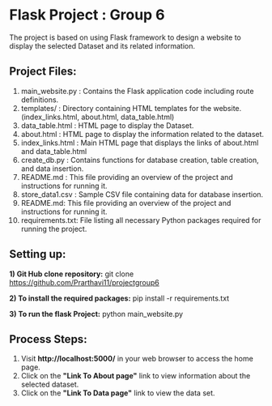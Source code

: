 # Flask Project : Group 6
The project is based on using Flask framework to design a website to display the selected Dataset and its related information.

## Project Files:
1) main_website.py : Contains the Flask application code including route definitions.
2) templates/ : Directory containing HTML templates for the website. (index_links.html, about.html, data_table.html)
3) data_table.html : HTML page to display the Dataset.
4) about.html : HTML page to display the information related to the dataset.
5) index_links.html : Main HTML page that displays the links of about.html and data_table.html
6) create_db.py : Contains functions for database creation, table creation, and data insertion.
7) README.md : This file providing an overview of the project and instructions for running it.
8) store_data1.csv : Sample CSV file containing data for database insertion.
9) README.md: This file providing an overview of the project and instructions for running it.
10) requirements.txt: File listing all necessary Python packages required for running the project.

## Setting up:
**1) Git Hub clone repository:**
   git clone https://github.com/Prarthavi11/projectgroup6
   
**2) To install the required packages:**
   pip install -r requirements.txt
   
**3) To run the flask Project:**
   python main_website.py

## Process Steps:
1) Visit **http://localhost:5000/** in your web browser to access the home page.
2) Click on the **"Link To About page"** link to view information about the selected dataset.
3) Click on the **"Link To Data page"** link to view the data set.
